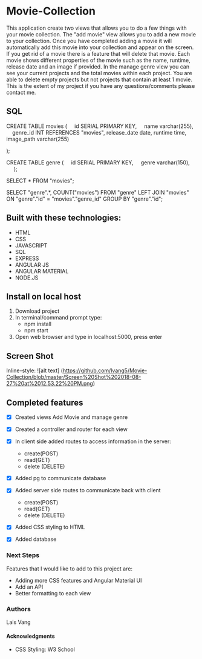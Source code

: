# Movie-Collection

This application create two views that allows you to do a few things with your movie collection. The "add movie" view allows you to add a new movie to your collection. Once you have completed adding a movie it will automatically add this movie into your collection and appear on the screen. If you get rid of a movie there is a feature that will delete that movie. Each movie shows different properties of the movie such as the name, runtime, release date and an image if provided. In the manage genre view you can see your current projects and the total movies within each project. You are able to delete empty projects but not projects that contain at least 1 movie. This is the extent of my project if you have any questions/comments please contact me.

## SQL 

CREATE TABLE movies (
    id SERIAL PRIMARY KEY,
    name varchar(255),
    genre_id INT REFERENCES "movies",
	release_date date,
	runtime time,
	image_path varchar(255)
	
);

CREATE TABLE genre (
    id SERIAL PRIMARY KEY,
    genre varchar(150),
    
);

SELECT * FROM "movies";


SELECT "genre".*,  COUNT("movies") FROM "genre" LEFT JOIN "movies" ON "genre"."id" = "movies"."genre_id" GROUP BY "genre"."id";

## Built with these technologies:
- HTML
- CSS
- JAVASCRIPT
- SQL
- EXPRESS
- ANGULAR JS
- ANGULAR MATERIAL
- NODE.JS

## Install on local host
1. Download project
2. In terminal/command prompt type:
    * npm install
    * npm start
3. Open web browser and type in localhost:5000, press enter

## Screen Shot
Inline-style: ![alt text]
(https://github.com/lvang5/Movie-Collection/blob/master/Screen%20Shot%202018-08-27%20at%2012.53.22%20PM.png)


## Completed features
- [x] Created views Add Movie and manage genre
- [x] Created a controller and router for each view
- [x] In client side added routes to access information in the server: 
    * create(POST)
    * read(GET)
    * delete (DELETE)
- [x] Added pg to communicate database
- [x] Added server side  routes to communicate back with client
    * create(POST)
    * read(GET)
    * delete (DELETE)
- [x] Added CSS styling to HTML
- [x] Added database 


### Next Steps
Features that I would like to add to this project are:
* Adding more CSS features and Angular Material UI
* Add an API
* Better formatting to each view



### Authors
Lais Vang

#### Acknowledgments
* CSS Styling: W3 School


